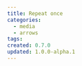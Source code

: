 ```yaml
---
title: Repeat once
categories:
  - media
  - arrows
tags:
created: 0.7.0
updated: 1.0.0-alpha.1
---
```

